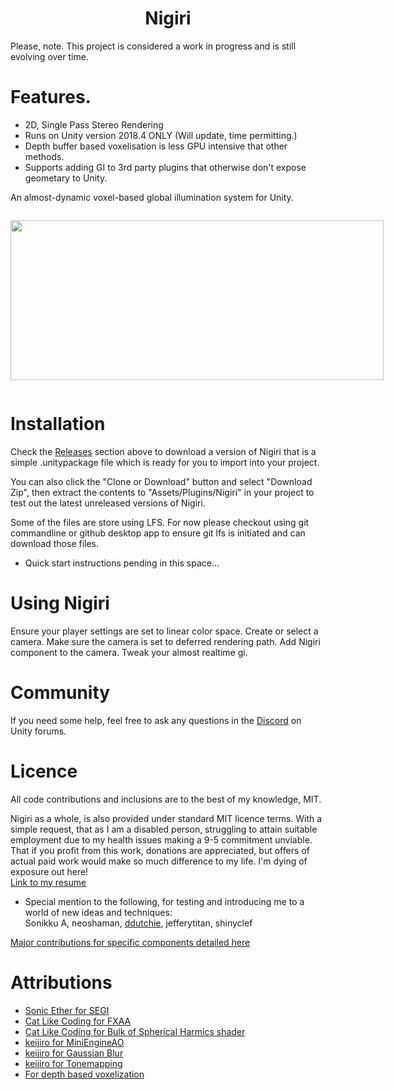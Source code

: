 <h1 align=center>Nigiri</h1>

Please, note. This project is considered a work in progress and is still evolving over time.

# Features.
* 2D, Single Pass Stereo Rendering
* Runs on Unity version 2018.4 ONLY (Will update, time permitting.)
* Depth buffer based voxelisation is less GPU intensive that other methods.
* Supports adding GI to 3rd party plugins that otherwise don't expose geometary to Unity.

An almost-dynamic voxel-based global illumination system for Unity.

<p align="center" style="display: inline-block;">
  <img height="256px" width="597px" src="https://i.imgur.com/qZMa7px.jpg">
</p>

# Installation
Check the [Releases](https://github.com/ninlilizi/Nigiri/releases) section above to download a version of Nigiri that is a simple .unitypackage file which is ready for you to import into your project. 

You can also click the "Clone or Download" button and select "Download Zip", then extract the contents to "Assets/Plugins/Nigiri" in your project to test out the latest unreleased versions of Nigiri.

Some of the files are store using LFS. For now please checkout using git commandline or github desktop app to ensure git lfs is initiated and can download those files.


* Quick start instructions pending in this space...


# Using Nigiri
Ensure your player settings are set to linear color space. 
Create or select a camera. Make sure the camera is set to deferred rendering path.
Add Nigiri component to the camera.
Tweak your almost realtime gi.


# Community
If you need some help, feel free to ask any questions in the [Discord](https://discord.gg/QQspUgm) on Unity forums.

# Licence
All code contributions and inclusions are to the best of my knowledge, MIT.

Nigiri as a whole, is also provided under standard MIT licence terms. With a simple request, that as I am a disabled person, struggling to attain suitable employment due to my health issues making a 9-5 commitment unviable. That if you profit from this work, donations are appreciated, but offers of actual paid work would make so much difference to my life. I'm dying of exposure out here!</br>
[Link to my resume](https://nkli.net/Files/Abigail%20Hocking%20-%20Resume.pdf)</br>

* Special mention to the following, for testing and introducing me to a world of new ideas and techniques:</br>
Sonikku A, neoshaman, [ddutchie](https://github.com/ddutchie), jefferytitan, shinyclef

[Major contributions for specific components detailed here](https://github.com/ninlilizi/Nigiri/blob/master/LICENSE)</br>


# Attributions
* [Sonic Ether for SEGI](https://github.com/sonicether/SEGI)<br>
* [Cat Like Coding for FXAA](https://catlikecoding.com/unity/tutorials/advanced-rendering/fxaa/)<br>
* [Cat Like Coding for Bulk of Spherical Harmics shader](https://catlikecoding.com/unity/tutorials/rendering/part-20/)<br>
* [keijiro for MiniEngineAO](https://github.com/keijiro/MiniEngineAO)<br>
* [keijiro for Gaussian Blur](https://github.com/keijiro)
* [keijiro for Tonemapping](https://github.com/keijiro/ColorSuite)
* [For depth based voxelization](https://github.com/parikshit6321/PVGI/blob/master/Assets/ProgressiveVoxelizedGI/Shaders/VoxelGridEntry.compute)
